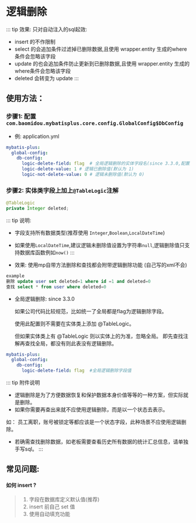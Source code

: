 # 逻辑删除

::: tip 效果:
只对自动注入的sql起效:
- insert 的不作限制
- select 的会追加条件过滤掉已删除数据,且使用 wrapper.entity 生成的where条件会忽略该字段
- update 的也会追加条件防止更新到已删除数据,且使用 wrapper.entity 生成的where条件会忽略该字段
- deleted 会转变为 update
:::

## 使用方法：

### 步骤1: 配置`com.baomidou.mybatisplus.core.config.GlobalConfig$DbConfig`

- 例: application.yml
```yaml
mybatis-plus:
  global-config:
    db-config:
      logic-delete-field: flag  # 全局逻辑删除的实体字段名(since 3.3.0,配置后可以忽略不配置步骤2)
      logic-delete-value: 1 # 逻辑已删除值(默认为 1)
      logic-not-delete-value: 0 # 逻辑未删除值(默认为 0)
```

### 步骤2: 实体类字段上加上`@TableLogic`注解

``` java
@TableLogic
private Integer deleted;
```

::: tip 说明:
- 字段支持所有数据类型(推荐使用 `Integer`,`Boolean`,`LocalDateTime`)
- 如果使用`LocalDateTime`,建议逻辑未删除值设置为字符串`null`,逻辑删除值只支持数据库函数例如`now()`
:::
  
- 效果: 使用mp自带方法删除和查找都会附带逻辑删除功能 (自己写的xml不会)

``` sql
example
删除 update user set deleted=1 where id =1 and deleted=0
查找 select * from user where deleted=0
```
  
- 全局逻辑删除: since 3.3.0

  如果公司代码比较规范，比如统一了全局都是flag为逻辑删除字段。
  
  使用此配置则不需要在实体类上添加 @TableLogic。
  
  但如果实体类上有 @TableLogic 则以实体上的为准，忽略全局。  即先查找注解再查找全局，都没有则此表没有逻辑删除。

```yaml
mybatis-plus:
  global-config:
    db-config:
      logic-delete-field: flag  #全局逻辑删除字段值
```
  
  
::: tip 附件说明
- 逻辑删除是为了方便数据恢复和保护数据本身价值等等的一种方案，但实际就是删除。
- 如果你需要再查出来就不应使用逻辑删除，而是以一个状态去表示。

如： 员工离职，账号被锁定等都应该是一个状态字段，此种场景不应使用逻辑删除。

- 若确需查找删除数据，如老板需要查看历史所有数据的统计汇总信息，请单独手写sql。
:::

## 常见问题:

#### 如何 insert ?
> 1. 字段在数据库定义默认值(推荐)
> 2. insert 前自己 set 值
> 3. 使用自动填充功能

